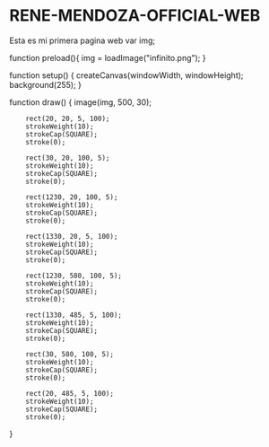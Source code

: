 # RENE-MENDOZA-OFFICIAL-WEB
Esta es mi primera pagina web
var img;

function preload(){
	img = loadImage("infinito.png");
}

function setup() {
	createCanvas(windowWidth, windowHeight);
	background(255);
}

function draw() {
		image(img, 500, 30);
	 	
		rect(20, 20, 5, 100);
		strokeWeight(10);
		strokeCap(SQUARE);
		stroke(0);
	
		rect(30, 20, 100, 5);
		strokeWeight(10);
		strokeCap(SQUARE);
		stroke(0);
	
		rect(1230, 20, 100, 5);
		strokeWeight(10);
		strokeCap(SQUARE);
		stroke(0);
	
		rect(1330, 20, 5, 100);
		strokeWeight(10);
		strokeCap(SQUARE);
		stroke(0);
	
		rect(1230, 580, 100, 5);
		strokeWeight(10);
		strokeCap(SQUARE);
		stroke(0);
	
		rect(1330, 485, 5, 100);
		strokeWeight(10);
		strokeCap(SQUARE);
		stroke(0);
	
		rect(30, 580, 100, 5);
		strokeWeight(10);
		strokeCap(SQUARE);
		stroke(0);
	
		rect(20, 485, 5, 100);
		strokeWeight(10);
		strokeCap(SQUARE);
		stroke(0);
	
	
	
	
	
	
	
}
